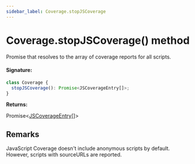 ```yaml
---
sidebar_label: Coverage.stopJSCoverage
---
```


# Coverage.stopJSCoverage() method

Promise that resolves to the array of coverage reports for all scripts.

#### Signature:

```typescript
class Coverage {
  stopJSCoverage(): Promise<JSCoverageEntry[]>;
}
```

**Returns:**

Promise&lt;[JSCoverageEntry](./puppeteer.jscoverageentry.md)\[\]&gt;

## Remarks

JavaScript Coverage doesn't include anonymous scripts by default. However, scripts with sourceURLs are reported.
